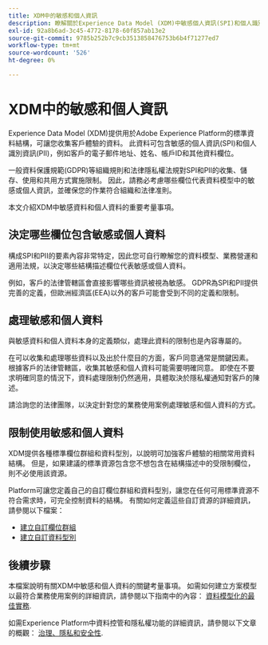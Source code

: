 ```yaml
---
title: XDM中的敏感和個人資訊
description: 瞭解關於Experience Data Model (XDM)中敏感個人資訊(SPI)和個人識別資訊(PII)的關鍵考量事項。
exl-id: 92a8b6ad-3c45-4772-8178-60f857ab13e2
source-git-commit: 9785b252b7c9cb3513858476753b6b4f71277ed7
workflow-type: tm+mt
source-wordcount: '526'
ht-degree: 0%

---
```


# XDM中的敏感和個人資訊

Experience Data Model (XDM)提供用於Adobe Experience Platform的標準資料結構，可讓您收集客戶體驗的資料。 此資料可包含敏感的個人資訊(SPI)和個人識別資訊(PII)，例如客戶的電子郵件地址、姓名、帳戶ID和其他資料欄位。

一般資料保護規範(GDPR)等組織規則和法律隱私權法規對SPI和PII的收集、儲存、使用和共用方式實施限制。 因此，請務必考慮哪些欄位代表資料模型中的敏感或個人資訊，並確保您的作業符合組織和法律准則。

本文介紹XDM中敏感資料和個人資料的重要考量事項。

## 決定哪些欄位包含敏感或個人資料

構成SPI和PII的要素內容非常特定，因此您可自行瞭解您的資料模型、業務營運和適用法規，以決定哪些結構描述欄位代表敏感或個人資料。

例如，客戶的法律管轄區會直接影響哪些資訊被視為敏感。 GDPR為SPI和PII提供完善的定義，但歐洲經濟區(EEA)以外的客戶可能會受到不同的定義和限制。

## 處理敏感和個人資料

與敏感資料和個人資料本身的定義類似，處理此資料的限制也是內容專屬的。

在可以收集和處理哪些資料以及出於什麼目的方面，客戶同意通常是關鍵因素。 根據客戶的法律管轄區，收集其敏感和個人資料可能需要明確同意。 即使在不要求明確同意的情況下，資料處理限制仍然適用，具體取決於隱私權通知對客戶的陳述。

請洽詢您的法律團隊，以決定針對您的業務使用案例處理敏感和個人資料的方式。

## 限制使用敏感和個人資料

XDM提供各種標準欄位群組和資料型別，以說明可加強客戶體驗的相關常用資料結構。 但是，如果建議的標準資源包含您不想包含在結構描述中的受限制欄位，則不必使用該資源。

Platform可讓您定義自己的自訂欄位群組和資料型別，讓您在任何可用標準資源不符合需求時，可完全控制資料的結構。 有關如何定義這些自訂資源的詳細資訊，請參閱以下檔案：

* [建立自訂欄位群組](../ui/resources/field-groups.md#create)
* [建立自訂資料型別](../ui/resources/data-types.md#create)

<!-- (To include once features are available)
* Marking fields as sensitive
* Remove fields from standard field groups pre-ingestion
* Deprecate fields post-ingestion
-->

## 後續步驟

本檔案說明有關XDM中敏感和個人資料的關鍵考量事項。 如需如何建立方案模型以最符合業務使用案例的詳細資訊，請參閱以下指南中的內容： [資料模型化的最佳實務](./best-practices.md).

如需Experience Platform中資料控管和隱私權功能的詳細資訊，請參閱以下文章的概觀： [治理、隱私和安全性](../../landing/governance-privacy-security/overview.md).
